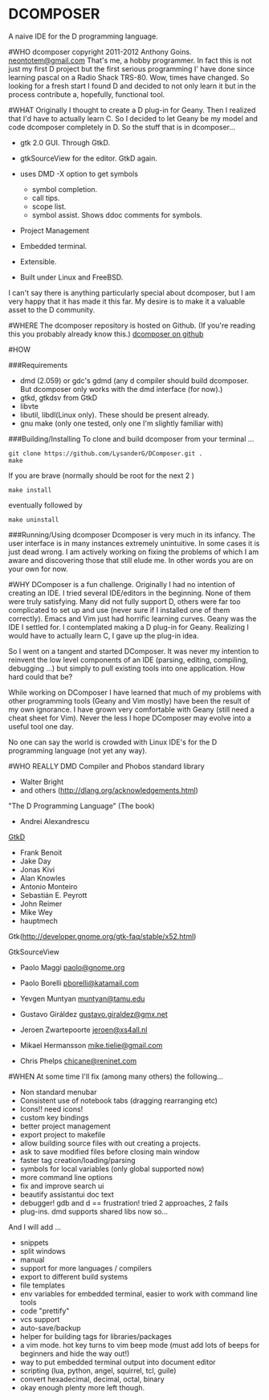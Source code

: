 DCOMPOSER
===
A naive IDE for the D programming language.

#WHO
dcomposer copyright 2011-2012 Anthony Goins.
neontotem@gmail.com
That's me, a hobby programmer.  In fact this is not just my first D project but the first serious programming I' have done since learning pascal on a Radio Shack TRS-80.  Wow, times have changed.  So looking for a fresh start I found D and decided to not only learn it but in the process contribute a, hopefully, functional tool.

#WHAT
Originally I thought to create a D plug-in for Geany.  Then I realized that I'd have to actually learn C.  So I decided to let Geany be my model and code dcomposer completely in D.
So the stuff that is in dcomposer...
* gtk 2.0 GUI. Through GtkD.
* gtkSourceView for the editor. GtkD again.
* uses DMD -X option to get symbols

    * symbol completion.
    * call tips.
    * scope list.
    * symbol assist.  Shows ddoc comments for symbols.
* Project Management 
* Embedded terminal.
* Extensible.
* Built under Linux and FreeBSD.

I can't say there is anything particularly special about dcomposer, but I am very happy that it has made it this far.  My desire is to make it a valuable asset to the D community. 

#WHERE
The dcomposer repository is hosted on Github. (If you're reading this you probably already know this.)
[dcomposer on github](https://github.com/LysanderG/DComposer)


#HOW

###Requirements
* dmd (2.059) or gdc's gdmd (any d compiler should build dcomposer.  But dcomposer only works with the dmd interface (for now).)
* gtkd, gtkdsv from GtkD
* libvte
* libutil, libdl(Linux only).  These should be present already.
* gnu make (only one tested, only one I'm slightly familiar with)

###Building/Installing
To clone and build dcomposer from your terminal ...
```
git clone https://github.com/LysanderG/DComposer.git .
make
```
If you are brave (normally should be root for the next 2 )
```
make install
```
eventually followed by
```
make uninstall
```

###Running/Using dcomposer
Dcomposer is very much in its infancy.  The user interface is in many instances extremely unintuitive.  In some cases it is just dead wrong.  I am actively working on fixing the problems of which I am aware and discovering those that still elude me.
In other words you are on your own for now.


#WHY
DComposer is a fun challenge.  Originally I had no intention of creating an IDE.  I tried several IDE/editors in the beginning.  None of them were truly satisfying.  Many did not fully support D, others were far too complicated to set up and use (never sure if I installed one of them correctly).  Emacs and Vim just had horrific learning curves.  Geany was the IDE I settled for.  I contemplated making a D plug-in for Geany.  Realizing I would have to actually learn C, I gave up the plug-in idea.

So I went on a tangent and started DComposer.  It was never my intention to reinvent the low level components of an IDE (parsing, editing, compiling, debugging ...) but simply to pull existing tools into one application.  How hard could that be?

While working on DComposer I have learned that much of my problems with other programming tools (Geany and Vim mostly) have been the result of my own ignorance.  I have grown very comfortable with Geany (still need a cheat sheet for Vim).  Never the less I hope DComposer may evolve into a useful tool one day.

No one can say the world is crowded with Linux IDE's for the D programming language (not yet any way).
 

#WHO REALLY
DMD Compiler and Phobos standard library
* Walter Bright
* and others (http://dlang.org/acknowledgements.html)

"The D Programming Language" (The book)
* Andrei Alexandrescu

[GtkD](www.dsource.org/projects/gtkd)
* Frank Benoit
* Jake Day
* Jonas Kivi
* Alan Knowles
* Antonio Monteiro
* Sebastián E. Peyrott
* John Reimer
* Mike Wey
* hauptmech

Gtk(http://developer.gnome.org/gtk-faq/stable/x52.html)

GtkSourceView
* Paolo Maggi paolo@gnome.org
* Paolo Borelli pborelli@katamail.com
* Yevgen Muntyan muntyan@tamu.edu

* Gustavo Giráldez gustavo.giraldez@gmx.net
* Jeroen Zwartepoorte  jeroen@xs4all.nl
* Mikael Hermansson  mike.tielie@gmail.com
* Chris Phelps  chicane@reninet.com


#WHEN
At some time I'll fix (among many others) the following...
* Non standard menubar
* Consistent use of notebook tabs (dragging rearranging etc)
* Icons!! need icons!
* custom key bindings
* better project management 
* export project to makefile
* allow building source files with out creating a projects.
* ask to save modified files before closing main window
* faster tag creation/loading/parsing
* symbols for local variables (only global supported now)
* more command line options
* fix and improve search ui
* beautify assistantui doc text
* debugger! gdb and d == frustration! tried 2 approaches, 2 fails
* plug-ins. dmd supports shared libs now so...

And I will add ...
* snippets
* split windows
* manual
* support for more languages / compilers
* export to different build systems
* file templates
* env variables for embedded terminal, easier to work with command line tools
* code "prettify"
* vcs support
* auto-save/backup
* helper for building tags for libraries/packages
* a vim mode.  hot key turns to vim beep mode (must add lots of beeps for beginners and hide the way out!)
* way to put embedded terminal output into document editor
* scripting (lua, python, angel, squirrel, tcl, guile)
* convert hexadecimal, decimal, octal, binary
* okay enough plenty more left though.


